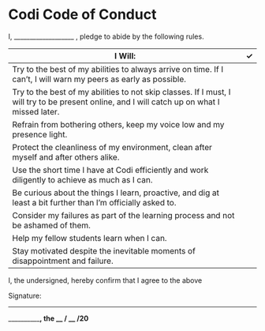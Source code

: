 # Codi Code of Conduct

I, ___________________ , pledge to abide by the following rules.


| I Will:                                                                                                          | ✓ |
|------------------------------------------------------------------------------------------------------------------|--|
| Try to the best of my abilities to always arrive on time. If I can’t, I will warn my peers as early as possible. |  |
| Try to the best of my abilities to not skip classes. If I must, I will try to be present online, and I will catch up on what I missed later. |  |
| Refrain from bothering others, keep my voice low and my presence light. |  |
| Protect the cleanliness of my environment, clean after myself and after others alike. |  |
| Use the short time I have at Codi efficiently and work diligently to achieve as much as I can. |  |
| Be curious about the things I learn, proactive, and dig at least a bit further than I’m officially asked to. |  |
| Consider my failures as part of the learning process and not be ashamed of them. |  |
| Help my fellow students learn when I can. |  |
| Stay motivated despite the inevitable moments of disappointment and failure. |  |


I, the undersigned, hereby confirm that I agree to the above

Signature:


______________________________

____________, the __ / __ /20__